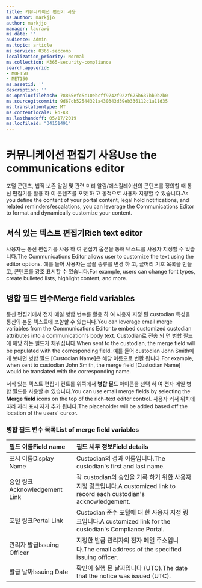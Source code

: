 ```yaml
---
title: 커뮤니케이션 편집기 사용
ms.author: markjjo
author: markjjo
manager: laurawi
ms.date: ''
audience: Admin
ms.topic: article
ms.service: O365-seccomp
localization_priority: Normal
ms.collection: M365-security-compliance
search.appverid:
- MOE150
- MET150
ms.assetid: ''
description: ''
ms.openlocfilehash: 78865efc5c10ebcff9742f922f675b637bb9b2b0
ms.sourcegitcommit: 9d67cb52544321a430343d39eb336112c1a11d35
ms.translationtype: MT
ms.contentlocale: ko-KR
ms.lasthandoff: 05/17/2019
ms.locfileid: "34151491"
---
```

# <a name="use-the-communications-editor"></a><span data-ttu-id="0fd9d-102">커뮤니케이션 편집기 사용</span><span class="sxs-lookup"><span data-stu-id="0fd9d-102">Use the communications editor</span></span>

<span data-ttu-id="0fd9d-103">포털 콘텐츠, 법적 보존 알림 및 관련 미리 알림/에스컬레이션의 콘텐츠를 정의할 때 통신 편집기를 활용 하 여 콘텐츠를 포맷 하 고 동적으로 사용자 지정할 수 있습니다.</span><span class="sxs-lookup"><span data-stu-id="0fd9d-103">As you define the content of your portal content, legal hold notifications, and related reminders/escalations, you can leverage the Communications Editor to format and dynamically customize your content.</span></span>

## <a name="rich-text-editor"></a><span data-ttu-id="0fd9d-104">서식 있는 텍스트 편집기</span><span class="sxs-lookup"><span data-stu-id="0fd9d-104">Rich text editor</span></span> 

<span data-ttu-id="0fd9d-105">사용자는 통신 편집기를 사용 하 여 편집기 옵션을 통해 텍스트를 사용자 지정할 수 있습니다.</span><span class="sxs-lookup"><span data-stu-id="0fd9d-105">The Communications Editor allows user to customize the text using the editor options.</span></span> <span data-ttu-id="0fd9d-106">예를 들어 사용자는 글꼴 종류를 변경 하 고, 글머리 기호 목록을 만들고, 콘텐츠를 강조 표시할 수 있습니다.</span><span class="sxs-lookup"><span data-stu-id="0fd9d-106">For example, users can change font types, create bulleted lists, highlight content, and more.</span></span> 

## <a name="merge-field-variables"></a><span data-ttu-id="0fd9d-107">병합 필드 변수</span><span class="sxs-lookup"><span data-stu-id="0fd9d-107">Merge field variables</span></span>

<span data-ttu-id="0fd9d-108">통신 편집기에서 전자 메일 병합 변수를 활용 하 여 사용자 지정 된 custodian 특성을 통신의 본문 텍스트에 포함할 수 있습니다.</span><span class="sxs-lookup"><span data-stu-id="0fd9d-108">You can leverage email merge variables from the Communications Editor to embed customized custodian attributes into a communication's body text.</span></span> <span data-ttu-id="0fd9d-109">Custodian로 전송 되 면 병합 필드에 해당 하는 필드가 채워집니다.</span><span class="sxs-lookup"><span data-stu-id="0fd9d-109">When sent to the custodian, the merge field will be populated with the corresponding field.</span></span> <span data-ttu-id="0fd9d-110">예를 들어 custodian John Smith에 게 보내면 병합 필드 [Custodian Name]은 해당 이름으로 변환 됩니다.</span><span class="sxs-lookup"><span data-stu-id="0fd9d-110">For example, when sent to custodian John Smith, the merge field [Custodian Name] would be translated with the corresponding name.</span></span> 

<span data-ttu-id="0fd9d-111">서식 있는 텍스트 편집기 컨트롤 위쪽에서 **병합 필드** 아이콘을 선택 하 여 전자 메일 병합 필드를 사용할 수 있습니다.</span><span class="sxs-lookup"><span data-stu-id="0fd9d-111">You can use email merge fields by selecting the **Merge field** icons on the top of the rich-text editor control.</span></span> <span data-ttu-id="0fd9d-112">사용자 커서 위치에 따라 자리 표시 자가 추가 됩니다.</span><span class="sxs-lookup"><span data-stu-id="0fd9d-112">The placeholder will be added based off the location of the users' cursor.</span></span> 

### <a name="list-of-merge-field-variables"></a><span data-ttu-id="0fd9d-113">병합 필드 변수 목록</span><span class="sxs-lookup"><span data-stu-id="0fd9d-113">List of merge field variables</span></span>

| <span data-ttu-id="0fd9d-114">필드 이름</span><span class="sxs-lookup"><span data-stu-id="0fd9d-114">Field name</span></span>                  | <span data-ttu-id="0fd9d-115">필드 세부 정보</span><span class="sxs-lookup"><span data-stu-id="0fd9d-115">Field details</span></span> | 
| :------------------- | :------------------- |
| <span data-ttu-id="0fd9d-116">표시 이름</span><span class="sxs-lookup"><span data-stu-id="0fd9d-116">Display Name</span></span>  | <span data-ttu-id="0fd9d-117">Custodian의 성과 이름입니다.</span><span class="sxs-lookup"><span data-stu-id="0fd9d-117">The custodian's first and last name.</span></span> | 
| <span data-ttu-id="0fd9d-118">승인 링크</span><span class="sxs-lookup"><span data-stu-id="0fd9d-118">Acknowledgement Link</span></span> | <span data-ttu-id="0fd9d-119">각 custodian의 승인을 기록 하기 위한 사용자 지정 링크입니다.</span><span class="sxs-lookup"><span data-stu-id="0fd9d-119">A customized link to record each custodian's acknowledgement.</span></span>|                 |
| <span data-ttu-id="0fd9d-120">포털 링크</span><span class="sxs-lookup"><span data-stu-id="0fd9d-120">Portal Link</span></span>     | <span data-ttu-id="0fd9d-121">Custodian 준수 포털에 대 한 사용자 지정 링크입니다.</span><span class="sxs-lookup"><span data-stu-id="0fd9d-121">A customized link for the custodian's Compliance Portal.</span></span>|                |
| <span data-ttu-id="0fd9d-122">관리자 발급</span><span class="sxs-lookup"><span data-stu-id="0fd9d-122">Issuing Officer</span></span>                   | <span data-ttu-id="0fd9d-123">지정한 발급 관리자의 전자 메일 주소입니다.</span><span class="sxs-lookup"><span data-stu-id="0fd9d-123">The email address of the specified issuing officer.</span></span>|                   |
| <span data-ttu-id="0fd9d-124">발급 날짜</span><span class="sxs-lookup"><span data-stu-id="0fd9d-124">Issuing Date</span></span>                   | <span data-ttu-id="0fd9d-125">확인이 실행 된 날짜입니다 (UTC).</span><span class="sxs-lookup"><span data-stu-id="0fd9d-125">The date that the notice was issued (UTC).</span></span>              |